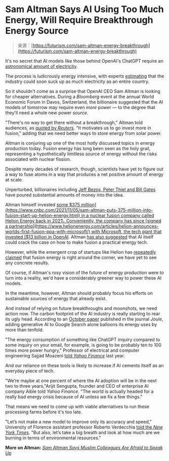 <!--yml
category: 未分类
date: 2024-05-27 15:00:28
-->

# Sam Altman Says AI Using Too Much Energy, Will Require Breakthrough Energy Source

> 来源：[https://futurism.com/sam-altman-energy-breakthrough](https://futurism.com/sam-altman-energy-breakthrough)

It's no secret that AI models like those behind OpenAI's ChatGPT require an [astronomical amount of electricity](https://futurism.com/the-byte/ai-electricity-use-spiking-power-entire-country).

The process is ludicrously energy intensive, with experts [estimating](https://www.nytimes.com/2023/10/10/climate/ai-could-soon-need-as-much-electricity-as-an-entire-country.html) that the industry could soon suck up as much electricity as an entire country.

So it shouldn't come as a surprise that OpenAI CEO Sam Altman is looking for cheaper alternatives. During a *Bloomberg* event at the annual World Economic Forum in Davos, Switzerland, the billionaire suggested that the AI models of tomorrow may require even *more* power — to the degree that they'll need a whole new power *source*.

"There's no way to get there without a breakthrough," Altman told audiences, as [quoted by *Reuters*](https://finance.yahoo.com/news/openai-ceo-altman-says-davos-173636736.html). "It motivates us to go invest more in fusion," adding that we need better ways to store energy from solar power.

Altman is conjuring up one of the most hotly discussed topics in energy production today. Fusion energy has long been seen as the holy grail, representing a hypothetically limitless source of energy without the risks associated with nuclear fission.

Despite many decades of research, though, scientists have yet to figure out a way to fuse atoms in a way that produces a net positive amount of energy at scale.

Unperturbed, billionaires including [Jeff Bezos, Peter Thiel and Bill Gates](https://www.wsj.com/articles/tech-billionaires-bet-on-fusion-as-holy-grail-for-business-9a48a2ac) have poured substantial amounts of money into the idea.

Altman himself invested [some $375 million](https://www.cnbc.com/2021/11/05/sam-altman-puts-375-million-into-fusion-start-up-helion-energy.html) in a nuclear fusion company called Helion Energy back in 2021\. Conveniently, the company has since [signed a partnership](https://www.helionenergy.com/articles/helion-announces-worlds-first-fusion-ppa-with-microsoft/) with Microsoft, the tech giant that invested [$13 billion in OpenAI](https://www.cnbc.com/2023/04/08/microsofts-complex-bet-on-openai-brings-potential-and-uncertainty.html). Altman [has also suggested](https://futurism.com/sam-altman-agi-fusion-world) that AI itself could crack the case on how to make fusion a practical energy tech.

However, while the emergent crop of startups like Helion has [repeatedly](https://futurism.com/startup-year-practical-fusion-power) [claimed](https://futurism.com/the-byte/fusion-power-imminent) that fusion energy is right around the corner, we have yet to see any concrete results.

Of course, if Altman's rosy vision of the future of energy production were to turn into a reality, we'd have a considerably greener way to power these AI models.

In the meantime, however, Altman should probably focus his efforts on sustainable sources of energy that already exist.

And instead of relying on future breakthroughs and moonshots, we need action now. The carbon footprint of the AI industry is really starting to rear its ugly head. According to an [October paper](https://www.sciencedirect.com/science/article/abs/pii/S2542435123003653?dgcid=author) published in the journal *Joule*, adding generative AI to Google Search alone balloons its energy uses by more than tenfold.

"The energy consumption of something like ChatGPT inquiry compared to some inquiry on your email, for example, is going to be probably ten to 100 times more power hungry," Professor of electrical and computer engineering Sajjad Moazeni [told *Yahoo Finance*](https://finance.yahoo.com/news/energy-consumption-to-dramatically-increase-because-of-ai-114541309.html) last year.

And our reliance on these tools is likely to increase if AI cements itself as an everyday piece of tech.

"We’re maybe at one percent of where the AI adoption will be in the next two to three years,"Arijit Sengupta, founder and CEO of enterprise AI company Aible told *Yahoo Finance*. "The world is actually headed for a really bad energy crisis because of AI unless we fix a few things."

That means we need to come up with viable alternatives to run these processing farms before it's too late.

"Let’s not make a new model to improve only its accuracy and speed," University of Florence assistant professor Roberto Verdecchia [told the *New York Times*](https://www.nytimes.com/2023/10/10/climate/ai-could-soon-need-as-much-electricity-as-an-entire-country.html). "But also, let’s take a big breath and look at how much are we burning in terms of environmental resources."

**More on Altman:** *[Sam Altman Says Muslim Colleagues Are Afraid to Speak Up](https://futurism.com/sam-altman-muslim-colleagues-afraid-speak-up)*